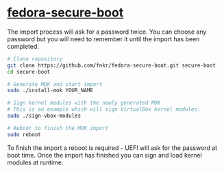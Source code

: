 # [fedora-secure-boot](https://github.com/fnkr/fedora-secure-boot)

The import process will ask for a password twice.
You can choose any password but you will need to remember it until the import has been completed.

```sh
# Clone repository
git clone https://github.com/fnkr/fedora-secure-boot.git secure-boot
cd secure-boot

# Generate MOK and start import
sudo ./install-mok YOUR_NAME

# Sign kernel modules with the newly generated MOK
# This is an example which will sign VirtualBox kernel modules:
sudo ./sign-vbox-modules

# Reboot to finish the MOK import
sudo reboot
```

To finish the import a reboot is required - UEFI will ask for the password at boot time.
Once the import has finished you can sign and load kernel modules at runtime.
